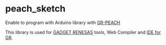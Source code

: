 peach_sketch
============

Enable to program with Arduino library with [GR-PEACH](http://gadget.renesas.com/en/product/peach.html)

This library is used for [GADGET RENESAS](http://gadget.renesas.com/) tools, Web Compiler and [IDE for GR](http://gadget.renesas.com/en/product/ide4gr.html).

